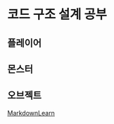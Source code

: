 코드 구조 설계 공부
=

플레이어
-

몬스터
-

오브젝트
-



[MarkdownLearn](https://gist.github.com/ihoneymon/652be052a0727ad59601, "markdown_Learn")